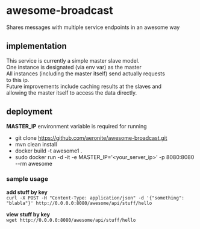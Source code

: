 # awesome-broadcast
Shares messages with multiple service endpoints in an awesome way

## implementation

This service is currently a simple master slave model.<br>
One instance is designated (via env var) as the master <br>
All instances (including the master itself) send actually requests <br>
to this ip.<br>
Future improvements include caching results at the slaves and <br>
allowing the master itself to access the data directly.

## deployment
**MASTER_IP** environment variable is required for running
* git clone https://github.com/aeronite/awesome-broadcast.git
* mvn clean install
* docker build -t awesome1 .
* sudo docker run -d -it -e MASTER_IP='<your_server_ip>' -p 8080:8080 --rm awesome


### sample usage
__add stuff by key__<br>
`curl -X POST -H "Content-Type: application/json" -d '{"something": "blabla"}' http://0.0.0.0:8080/awesome/api/stuff/hello
`

__view stuff by key__<br>
`wget http://0.0.0.0:8080/awesome/api/stuff/hello
`